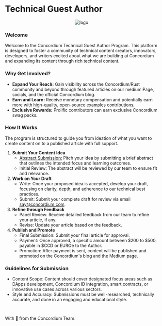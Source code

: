 # Technical Guest Author
<p align="center">
    <img src="https://icohigh.net/uploads/posts/2021-03/1614961473_concordium_full.png" alt="logo" />
</p>

<h3>Welcome</h3>
<p>
    Welcome to the Concordium Technical Guest Author Program. This platform is designed to foster a community of technical content creators, innovators, developers, and writers excited about what we are building at Concordium and
    expanding its content through rich technical content.
</p>

<h3>Why Get Involved?</h3>
<ul>
    <li><b>Expand Your Reach:</b> Gain visibility across the Concordium/Rust community and beyond through featured articles on our medium Page, socials, and the official Concordium blog.</li>
    <li><b>Earn and Learn:</b> Receive monetary compensation and potentially earn more with high-quality, open-source examples contributions.</li>
    <li><b>Exclusive Rewards:</b> Prolific contributors can earn exclusive Concordium swag packs.</li>
</ul>

<h3>How It Works</h3>
<p>The program is structured to guide you from ideation of what you want to create content on to a published article with full support.</p>

<ol>
    <li>
        <strong>Submit Your Content Idea</strong>
        <ul>
            <li><a href="https://tally.so/r/mOA0W7">Abstract Submission:</a> Pitch your idea by submitting a brief abstract that outlines the intended focus and learning outcomes.</li>
            <li>Initial Review: The abstract will be reviewed by our team to ensure fit and relevance.</li>
        </ul>
    </li>
    <li>
        <strong>Work on Your Draft</strong>
        <ul>
            <li>Write: Once your proposed idea is accepted, develop your draft, focusing on clarity, depth, and adherence to our technical best practices.</li>
            <li>Submit: Submit your complete draft for review via email <a href="mailto:say@concordium.com">say@concordium.com</a>.</li>
        </ul>
    </li>
    <li>
        <strong>Refine through Feedback</strong>
        <ul>
            <li>Panel Review: Receive detailed feedback from our team to refine your article, if any.</li>
            <li>Revise: Update your article based on the feedback.</li>
        </ul>
    </li>
    <li>
        <strong>Publish and Promote</strong>
        <ul>
            <li>Final Submission: Submit your final article for approval.</li>
            <li>Payment: Once approved, a specific amount between $200 to $500, payable in $CCD or EUROe to the Author.</li>
            <li>Promotion: After payment is sent, content will be published and promoted on the Concordium's blog and the Medium page.</li>
        </ul>
    </li>
</ol>

<h3>Guidelines for Submission</h3>
<ul>
    <li>Content Scope: Content should cover designated focus areas such as DApps development, Concordium ID integration, smart contracts, or innovative use cases across various sectors.</li>
    <li>Style and Accuracy: Submissions must be well-researched, technically accurate, and done in an engaging and educational style.</li>
</ul>

</br>

With 🖤 from the Concordium Team.

